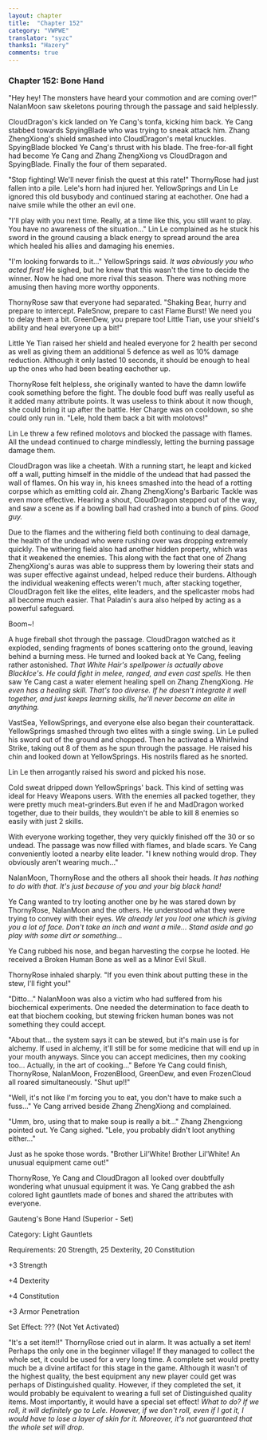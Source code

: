 ```yaml
---
layout: chapter
title:  "Chapter 152"
category: "VWPWE"
translator: "syzc"
thanks1: "Hazery"
comments: true
---
```


### Chapter 152: Bone Hand

"Hey hey! The monsters have heard your commotion and are coming over!" NalanMoon saw skeletons pouring through the passage and said helplessly.

CloudDragon's kick landed on Ye Cang's tonfa, kicking him back. Ye Cang stabbed towards SpyingBlade who was trying to sneak attack him. Zhang ZhengXiong's shield smashed into CloudDragon's metal knuckles. SpyingBlade blocked Ye Cang's thrust with his blade. The free-for-all fight had become Ye Cang and Zhang ZhengXiong vs CloudDragon and SpyingBlade. Finally the four of them separated.

"Stop fighting! We'll never finish the quest at this rate!" ThornyRose had just fallen into a pile. Lele's horn had injured her. YellowSprings and Lin Le ignored this old busybody and continued staring at eachother. One had a naive smile while the other an evil one.

"I'll play with you next time. Really, at a time like this, you still want to play. You have no awareness of the situation..." Lin Le complained as he stuck his sword in the ground causing a black energy to spread around the area which healed his allies and damaging his enemies.

"I'm looking forwards to it..." YellowSprings said. *It was obviously you who acted first!* He sighed, but he knew that this wasn't the time to decide the winner. Now he had one more rival this season. There was nothing more amusing then having more worthy opponents.

ThornyRose saw that everyone had separated. "Shaking Bear, hurry and prepare to intercept. PaleSnow, prepare to cast Flame Burst! We need you to delay them a bit. GreenDew, you prepare too! Little Tian, use your shield's ability and heal everyone up a bit!"

Little Ye Tian raised her shield and healed everyone for 2 health per second as well as giving them an additional 5 defence as well as 10% damage reduction. Although it only lasted 10 seconds, it should be enough to heal up the ones who had been beating eachother up.

ThornyRose felt helpless, she originally wanted to have the damn lowlife cook something before the fight. The double food buff was really useful as it added many attribute points. It was useless to think about it now though, she could bring it up after the battle. Her Charge was on cooldown, so she could only run in. "Lele, hold them back a bit with molotovs!"

Lin Le threw a few refined molotovs and blocked the passage with flames. All the undead continued to charge mindlessly, letting the burning passage damage them.

CloudDragon was like a cheetah. With a running start, he leapt and kicked off a wall, putting himself in the middle of the undead that had passed the wall of flames. On his way in, his knees smashed into the head of a rotting corpse which as emitting cold air. Zhang ZhengXiong's Barbaric Tackle was even more effective. Hearing a shout, CloudDragon stepped out of the way, and saw a scene as if a bowling ball had crashed into a bunch of pins. *Good guy.*

Due to the flames and the withering field both continuing to deal damage, the health of the undead who were rushing over was dropping extremely quickly. The withering field also had another hidden property, which was that it weakened the enemies. This along with the fact that one of Zhang ZhengXiong's auras was able to suppress them by lowering their stats and was super effective against undead, helped reduce their burdens. Although the individual weakening effects weren't much, after stacking together, CloudDragon felt like the elites, elite leaders, and the spellcaster mobs had all become much easier. That Paladin's aura also helped by acting as a powerful safeguard.

Boom~!

A huge fireball shot through the passage. CloudDragon watched as it exploded, sending fragments of bones scattering onto the ground, leaving behind a burning mess. He turned and looked back at Ye Cang, feeling rather astonished. *That White Hair's spellpower is actually above BlackIce's. He could fight in melee, ranged, and even cast spells.* He then saw Ye Cang cast a water element healing spell on Zhang ZhengXiong. *He even has a healing skill. That's too diverse. If he doesn't integrate it well together, and just keeps learning skills, he'll never become an elite in anything.*

VastSea, YellowSprings, and everyone else also began their counterattack. YellowSprings smashed through two elites with a single swing. Lin Le pulled his sword out of the ground and chopped. Then he activated a Whirlwind Strike, taking out 8 of them as he spun through the passage. He raised his chin and looked down at YellowSprings. His nostrils flared as he snorted.

Lin Le then arrogantly raised his sword and picked his nose.

Cold sweat dripped down YellowSprings' back. This kind of setting was ideal for Heavy Weapons users. With the enemies all packed together, they were pretty much meat-grinders.But even if he and MadDragon worked together, due to their builds, they wouldn't be able to kill 8 enemies so easily with just 2 skills.

With everyone working together, they very quickly finished off the 30 or so undead. The passage was now filled with flames, and blade scars. Ye Cang conveniently looted a nearby elite leader. "I knew nothing would drop. They obviously aren't wearing much..."

NalanMoon, ThornyRose and the others all shook their heads. *It has nothing to do with that. It's just because of you and your big black hand!*

Ye Cang wanted to try looting another one by he was stared down by ThornyRose, NalanMoon and the others. He understood what they were trying to convey with their eyes. *We already let you loot one which is giving you a lot of face. Don't take an inch and want a mile... Stand aside and go play with some dirt or something...*

Ye Cang rubbed his nose, and began harvesting the corpse he looted. He received a Broken Human Bone as well as a Minor Evil Skull.

ThornyRose inhaled sharply. "If you even think about putting these in the stew, I'll fight you!"

"Ditto..." NalanMoon was also a victim who had suffered from his biochemical experiments. One needed the determination to face death to eat that biochem cooking, but stewing fricken human bones was not something they could accept.

"About that... the system says it can be stewed, but it's main use is for alchemy. If used in alchemy, it'll still be for some medicine that will end up in your mouth anyways. Since you can accept medicines, then my cooking too... Actually, in the art of cooking..." Before Ye Cang could finish, ThornyRose, NalanMoon, FrozenBlood, GreenDew, and even FrozenCloud all roared simultaneously. "Shut up!!"

"Well, it's not like I'm forcing you to eat, you don't have to make such a fuss..." Ye Cang arrived beside Zhang ZhengXiong and complained.

"Umm, bro, using that to make soup is really a bit..." Zhang Zhengxiong pointed out. Ye Cang sighed. "Lele, you probably didn't loot anything either..."

Just as he spoke those words. "Brother Lil'White! Brother Lil'White! An unusual equipment came out!"

ThornyRose, Ye Cang and CloudDragon all looked over doubtfully wondering what unusual equipment it was. Ye Cang grabbed the ash colored light gauntlets made of bones and shared the attributes with everyone.

Gauteng's Bone Hand (Superior - Set)

Category: Light Gauntlets

Requirements: 20 Strength, 25 Dexterity, 20 Constitution

+3 Strength

+4 Dexterity

+4 Constitution

+3 Armor Penetration

Set Effect: ??? (Not Yet Activated)

"It's a set item!!" ThornyRose cried out in alarm. It was actually a set item! Perhaps the only one in the beginner village! If they managed to collect the whole set, it could be used for a very long time. A complete set would pretty much be a divine artifact for this stage in the game. Although it wasn't of the highest quality, the best equipment any new player could get was perhaps of Distinguished quality. However, if they completed the set, it would probably be equivalent to wearing a full set of Distinguished quality items. Most importantly, it would have a special set effect! *What to do? If we roll, it will definitely go to Lele. However, if we don't roll, even if I got it, I would have to lose a layer of skin for it. Moreover, it's not guaranteed that the whole set will drop.*
